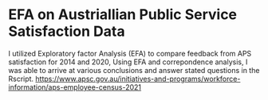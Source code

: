# EFA on Austriallian Public Service Satisfaction Data
I utilized Exploratory factor Analysis (EFA) to compare feedback from APS satisfaction for 2014 and 2020,
Using EFA and correpondence analysis, I was able to arrive at various conclusions and answer stated questions in the Rscript.
https://www.apsc.gov.au/initiatives-and-programs/workforce-information/aps-employee-census-2021
